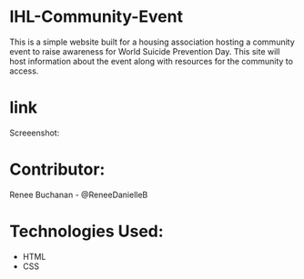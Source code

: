 # IHL-Community-Event

This is a simple website built for a housing association hosting a community event to raise awareness for World Suicide Prevention Day. This site will host information about the event along with resources for the community to access.

# link

Screeenshot:

# Contributor:
Renee Buchanan - @ReneeDanielleB

# Technologies Used:
- HTML
- CSS

